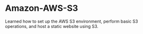 # Amazon-AWS-S3
Learned how to set up the AWS S3 environment, perform basic S3 operations, and host a static website using S3.
